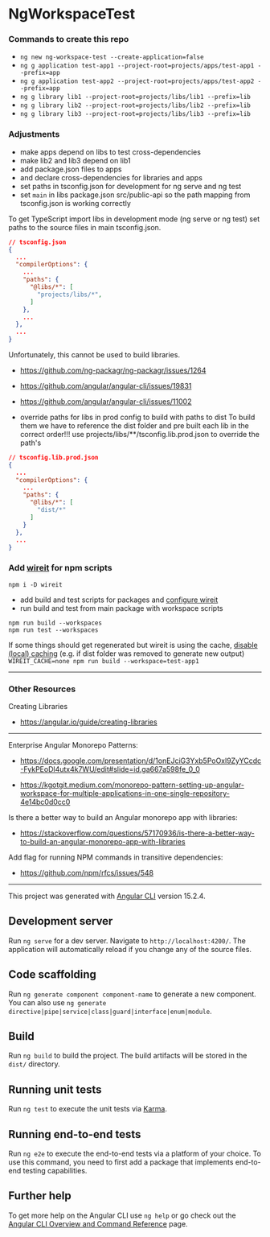# NgWorkspaceTest

### Commands to create this repo

- `ng new ng-workspace-test --create-application=false`
- `ng g application test-app1 --project-root=projects/apps/test-app1 --prefix=app`
- `ng g application test-app2 --project-root=projects/apps/test-app2 --prefix=app`
- `ng g library lib1 --project-root=projects/libs/lib1 --prefix=lib`
- `ng g library lib2 --project-root=projects/libs/lib2 --prefix=lib`
- `ng g library lib3 --project-root=projects/libs/lib3 --prefix=lib`

### Adjustments

- make apps depend on libs to test cross-dependencies
- make lib2 and lib3 depend on lib1
- add package.json files to apps
- and declare cross-dependencies for libraries and apps
- set paths in tsconfig.json for development for ng serve and ng test
- set `main` in libs package.json src/public-api so the path mapping from tsconfig.json is working correctly

To get TypeScript import libs in development mode (ng serve or ng test) set paths to the source files in main tsconfig.json.
```json
// tsconfig.json
{
  ...
  "compilerOptions": {
    ...
    "paths": {
      "@libs/*": [
        "projects/libs/*",
      ]
    },
    ...
  },
  ...
}
```

Unfortunately, this cannot be used to build libraries. 
- https://github.com/ng-packagr/ng-packagr/issues/1264
- https://github.com/angular/angular-cli/issues/19831
- https://github.com/angular/angular-cli/issues/11002


- override paths for libs in prod config to build with paths to dist
To build them we have to reference the dist folder and pre built each lib in the correct order!!!
use projects/libs/**/tsconfig.lib.prod.json to override the path's


```json
// tsconfig.lib.prod.json
{
  ...
  "compilerOptions": {
    ...
    "paths": {
      "@libs/*": [
        "dist/*"
      ]
    }
  },
  ...
}
```

### Add [wireit](https://github.com/google/wireit) for npm scripts

`npm i -D wireit`

- add build and test scripts for packages and [configure wireit](https://github.com/google/wireit#cross-package-dependencies)
- run build and test from main package with workspace scripts
```
npm run build --workspaces
npm run test --workspaces
```

If some things should get regenerated but wireit is using the cache, [disable (local) caching](https://github.com/google/wireit#local-caching) (e.g. if dist folder was removed to generate new output)
`WIREIT_CACHE=none npm run build --workspace=test-app1`

---



### Other Resources

Creating Libraries
- https://angular.io/guide/creating-libraries

---
Enterprise Angular Monorepo Patterns:
- https://docs.google.com/presentation/d/1onEJciG3Yxb5PoOxl9ZyYCcdc-FykPEoDl4utx4k7WU/edit#slide=id.ga667a598fe_0_0

- https://kgotgit.medium.com/monorepo-pattern-setting-up-angular-workspace-for-multiple-applications-in-one-single-repository-4e14bc0d0cc0


Is there a better way to build an Angular monorepo app with libraries:
- https://stackoverflow.com/questions/57170936/is-there-a-better-way-to-build-an-angular-monorepo-app-with-libraries


Add flag for running NPM commands in transitive dependencies:
- https://github.com/npm/rfcs/issues/548




---


This project was generated with [Angular CLI](https://github.com/angular/angular-cli) version 15.2.4.

## Development server

Run `ng serve` for a dev server. Navigate to `http://localhost:4200/`. The application will automatically reload if you change any of the source files.

## Code scaffolding

Run `ng generate component component-name` to generate a new component. You can also use `ng generate directive|pipe|service|class|guard|interface|enum|module`.

## Build

Run `ng build` to build the project. The build artifacts will be stored in the `dist/` directory.

## Running unit tests

Run `ng test` to execute the unit tests via [Karma](https://karma-runner.github.io).

## Running end-to-end tests

Run `ng e2e` to execute the end-to-end tests via a platform of your choice. To use this command, you need to first add a package that implements end-to-end testing capabilities.

## Further help

To get more help on the Angular CLI use `ng help` or go check out the [Angular CLI Overview and Command Reference](https://angular.io/cli) page.
